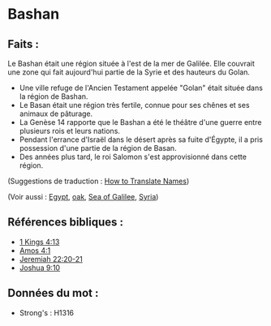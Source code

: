 # Bashan

## Faits :

Le Bashan était une région située à l'est de la mer de Galilée. Elle couvrait une zone qui fait aujourd'hui partie de la Syrie et des hauteurs du Golan.

* Une ville refuge de l'Ancien Testament appelée "Golan" était située dans la région de Bashan.
* Le Basan était une région très fertile, connue pour ses chênes et ses animaux de pâturage.
* La Genèse 14 rapporte que le Bashan a été le théâtre d'une guerre entre plusieurs rois et leurs nations.
* Pendant l'errance d'Israël dans le désert après sa fuite d'Égypte, il a pris possession d'une partie de la région de Basan.
* Des années plus tard, le roi Salomon s'est approvisionné dans cette région.

(Suggestions de traduction : [How to Translate Names](rc://en/ta/man/translate/translate-names))

(Voir aussi : [Egypt](../names/egypt.md), [oak](../other/oak.md), [Sea of Galilee](../names/seaofgalilee.md), [Syria](../names/syria.md))

## Références bibliques :

* [1 Kings 4:13](rc://en/tn/help/1ki/04/13)
* [Amos 4:1](rc://en/tn/help/amo/04/01)
* [Jeremiah 22:20-21](rc://en/tn/help/jer/22/20)
* [Joshua 9:10](rc://en/tn/help/jos/09/10)

## Données du mot :

* Strong's : H1316
